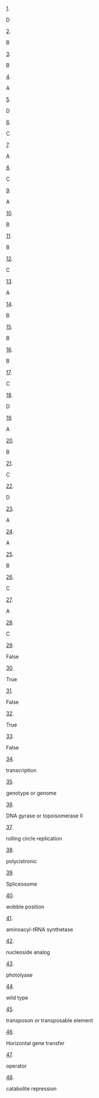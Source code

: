 [1](https://openstax.org/books/microbiology/pages/11-multiple-choice#fs-id1167662911256). 

D

[2](https://openstax.org/books/microbiology/pages/11-multiple-choice#fs-id1167662675026). 

B

[3](https://openstax.org/books/microbiology/pages/11-multiple-choice#fs-id1167660304292). 

B

[4](https://openstax.org/books/microbiology/pages/11-multiple-choice#fs-id1167662519418). 

A

[5](https://openstax.org/books/microbiology/pages/11-multiple-choice#fs-id1167660177736). 

D

[6](https://openstax.org/books/microbiology/pages/11-multiple-choice#fs-id1167662553709). 

C

[7](https://openstax.org/books/microbiology/pages/11-multiple-choice#fs-id1167661271491). 

A

[8](https://openstax.org/books/microbiology/pages/11-multiple-choice#fs-id1167663494542). 

C

[9](https://openstax.org/books/microbiology/pages/11-multiple-choice#fs-id1167661440057). 

A

[10](https://openstax.org/books/microbiology/pages/11-multiple-choice#fs-id1167663628980). 

B

[11](https://openstax.org/books/microbiology/pages/11-multiple-choice#fs-id1167661352592). 

B

[12](https://openstax.org/books/microbiology/pages/11-multiple-choice#fs-id1167663994698). 

C

[13](https://openstax.org/books/microbiology/pages/11-multiple-choice#fs-id1167663628445). 

A

[14](https://openstax.org/books/microbiology/pages/11-multiple-choice#fs-id1167661455919). 

B

[15](https://openstax.org/books/microbiology/pages/11-multiple-choice#fs-id1167663548118). 

B

[16](https://openstax.org/books/microbiology/pages/11-multiple-choice#fs-id1167662879138). 

B

[17](https://openstax.org/books/microbiology/pages/11-multiple-choice#fs-id1167660170738). 

C

[18](https://openstax.org/books/microbiology/pages/11-multiple-choice#fs-id1167662885968). 

D

[19](https://openstax.org/books/microbiology/pages/11-multiple-choice#fs-id1167662907611). 

A

[20](https://openstax.org/books/microbiology/pages/11-multiple-choice#fs-id1167662483823). 

B

[21](https://openstax.org/books/microbiology/pages/11-multiple-choice#fs-id1167663653549). 

C

[22](https://openstax.org/books/microbiology/pages/11-multiple-choice#fs-id1167661743528). 

D

[23](https://openstax.org/books/microbiology/pages/11-multiple-choice#fs-id1167663963908). 

A

[24](https://openstax.org/books/microbiology/pages/11-multiple-choice#fs-id1167663637654). 

A

[25](https://openstax.org/books/microbiology/pages/11-multiple-choice#fs-id1167661296201). 

B

[26](https://openstax.org/books/microbiology/pages/11-multiple-choice#fs-id1167663631279). 

C

[27](https://openstax.org/books/microbiology/pages/11-multiple-choice#fs-id1167661750541). 

A

[28](https://openstax.org/books/microbiology/pages/11-multiple-choice#fs-id1167663959876). 

C

[29](https://openstax.org/books/microbiology/pages/11-true-false#fs-id1167660204589). 

False

[30](https://openstax.org/books/microbiology/pages/11-true-false#fs-id1167662399377). 

True

[31](https://openstax.org/books/microbiology/pages/11-true-false#fs-id1167663963447). 

False

[32](https://openstax.org/books/microbiology/pages/11-true-false#fs-id1167660151160). 

True

[33](https://openstax.org/books/microbiology/pages/11-true-false#fs-id1167661268608). 

False

[34](https://openstax.org/books/microbiology/pages/11-fill-in-the-blank#fs-id1167660287130). 

transcription

[35](https://openstax.org/books/microbiology/pages/11-fill-in-the-blank#fs-id1167662794754). 

genotype or genome

[36](https://openstax.org/books/microbiology/pages/11-fill-in-the-blank#fs-id1167660170220). 

DNA gyrase or topoisomerase II

[37](https://openstax.org/books/microbiology/pages/11-fill-in-the-blank#fs-id1167660255832). 

rolling circle replication

[38](https://openstax.org/books/microbiology/pages/11-fill-in-the-blank#fs-id1167661268271). 

polycistronic

[39](https://openstax.org/books/microbiology/pages/11-fill-in-the-blank#fs-id1167661365301). 

Spliceosome

[40](https://openstax.org/books/microbiology/pages/11-fill-in-the-blank#fs-id1167661364257). 

wobble position

[41](https://openstax.org/books/microbiology/pages/11-fill-in-the-blank#fs-id1167663634784). 

aminoacyl-tRNA synthetase

[42](https://openstax.org/books/microbiology/pages/11-fill-in-the-blank#fs-id1167662494472). 

nucleoside analog

[43](https://openstax.org/books/microbiology/pages/11-fill-in-the-blank#fs-id1167662468429). 

photolyase

[44](https://openstax.org/books/microbiology/pages/11-fill-in-the-blank#fs-id1167660148731). 

wild type

[45](https://openstax.org/books/microbiology/pages/11-fill-in-the-blank#fs-id1167663591185). 

transposon or transposable element

[46](https://openstax.org/books/microbiology/pages/11-fill-in-the-blank#fs-id1167663993594). 

Horizontal gene transfer

[47](https://openstax.org/books/microbiology/pages/11-fill-in-the-blank#fs-id1167661519473). 

operator

[48](https://openstax.org/books/microbiology/pages/11-fill-in-the-blank#fs-id1167663873050). 

catabolite repression